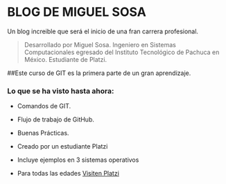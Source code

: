 # BLOG DE MIGUEL SOSA
Un blog increible que será el inicio de una fran carrera profesional.

> Desarrollado por Miguel Sosa. Ingeniero en Sistemas Computacionales egresado del Instituto Tecnológico de Pachuca en México. Estudiante de Platzi.

##Este curso de GIT es la primera parte de un gran aprendizaje.
### Lo que se ha visto hasta ahora:
* Comandos de GIT.
* Flujo de trabajo de GitHub.
* Buenas Prácticas.
* Creado por un estudiante Platzi

* Incluye ejemplos en 3 sistemas operativos
* Para todas las edades
[Visiten Platzi](https://platzi.com/home "Visiten Platzi")


